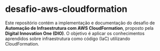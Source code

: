 # desafio-aws-cloudformation
Este repositório contém a implementação e documentação do desafio de **Automação de Infraestrutura com AWS CloudFormation**, proposto pela **Digital Innovation One (DIO)**.   O objetivo é aplicar os conhecimentos aprendidos sobre infraestrutura como código (IaC) utilizando CloudFormation.
